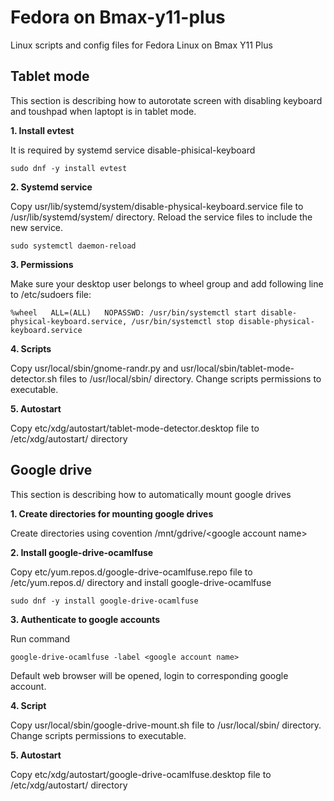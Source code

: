 # Fedora on Bmax-y11-plus
Linux scripts and config files for Fedora Linux on Bmax Y11 Plus

## Tablet mode
This section is describing how to autorotate screen with disabling keyboard and toushpad when laptopt is in tablet mode.

**1. Install evtest**
   
   It is required by systemd service disable-phisical-keyboard
   ```
   sudo dnf -y install evtest
   ```
**2. Systemd service**

   Copy usr/lib/systemd/system/disable-physical-keyboard.service file to /usr/lib/systemd/system/ directory.
   Reload the service files to include the new service.
   ```
   sudo systemctl daemon-reload
   ```
**3. Permissions**

   Make sure your desktop user belongs to wheel group and add following line to /etc/sudoers file:
   ```
   %wheel	ALL=(ALL)	NOPASSWD: /usr/bin/systemctl start disable-physical-keyboard.service, /usr/bin/systemctl stop disable-physical-keyboard.service
   ```
**4. Scripts**

   Copy usr/local/sbin/gnome-randr.py and usr/local/sbin/tablet-mode-detector.sh files to /usr/local/sbin/ directory. Change scripts permissions to executable.
   
**5. Autostart**

   Copy etc/xdg/autostart/tablet-mode-detector.desktop file to /etc/xdg/autostart/ directory

## Google drive
This section is describing how to automatically mount google drives

**1. Create directories for mounting google drives**

   Create directories using covention /mnt/gdrive/\<google account name\>
   
**2. Install google-drive-ocamlfuse**

   Copy etc/yum.repos.d/google-drive-ocamlfuse.repo file to /etc/yum.repos.d/ directory and install google-drive-ocamlfuse
   ```
   sudo dnf -y install google-drive-ocamlfuse
   ```

**3. Authenticate to google accounts**

   Run command
   ```
   google-drive-ocamlfuse -label <google account name>
   ```
   Default web browser will be opened, login to corresponding google account.

**4. Script**

   Copy usr/local/sbin/google-drive-mount.sh file to /usr/local/sbin/ directory. Change scripts permissions to executable.

**5. Autostart**

   Copy etc/xdg/autostart/google-drive-ocamlfuse.desktop file to /etc/xdg/autostart/ directory
